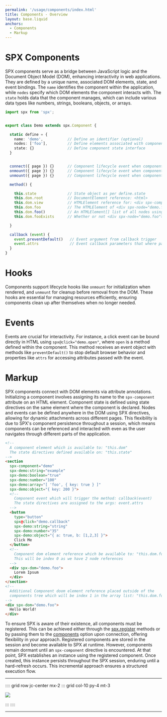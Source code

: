 ```yaml
---
permalink: '/usage/components/index.html'
title: Components - Overview
layout: base.liquid
anchors:
  - Components
  - Markup
---
```


# SPX Components

SPX components serve as a bridge between JavaScript logic and the Document Object Model (DOM), enhancing interactivity in web applications. They are defined by a unique name, associated DOM elements, state, and event bindings. The `name` identifies the component within the application, while `nodes` specify which DOM elements the component interacts with. The `state` holds data that the component manages, which can include various data types like numbers, strings, booleans, objects, or arrays.

<!-- prettier-ignore -->
```ts
import spx from 'spx';


export class Demo extends spx.Component {

  static define = {
    name: 'demo',           // Define an identifier (optional)
    nodes: ['foo'],         // Define elements associated with components
    state: {}               // Define component state interface
  }


  connect({ page }) {}      // Component lifecycle event when component connects
  onmount({ page }) {}      // Component lifecycle event when component rendered
  unmount({ page }) {}      // Component lifecycle event when component removed

  method() {

    this.state              // State object as per define.state
    this.dom.root           // DocumentElement reference: <html>
    this.dom.view           // HTMLElement reference for: <div spx-component="demo">
    this.dom.foo            // The HTMLElement of <div spx-node="demo.foo"> in dom or undefined
    this.dom.foo()          // An HTMLElement[] list of all nodes using <div spx-node="demo.foo">
    this.dom.fooExists      // Whether or not <div spx-node="demo.foo"> exists in dom

  }

  callback (event) {
    event.preventDefault()   // Event argument from callback trigger
    event.attrs              // Event callback parameters that where passed
  }
}
```

# Hooks

Components support lifecycle hooks like `onmount` for initialization when rendered, and `unmount` for cleanup before removal from the DOM. These hooks are essential for managing resources efficiently, ensuring components clean up after themselves when no longer needed.

# Events

Events are crucial for interactivity. For instance, a click event can be bound directly in HTML using `spx@click="demo.open"`, where `open` is a method defined within the component. This method receives an event object with methods like `preventDefault()` to stop default browser behavior and properties like `attrs` for accessing attributes passed with the event.

# Markup

SPX components connect with DOM elements via attribute annotations. Initializing a component involves assigning its name to the `spx-component` attribute on an HTML element. Component state is defined using state directives on the same element where the component is declared. Nodes and events can be defined anywhere in the DOM using SPX directives, allowing for dynamic attachments across different pages. This flexibility is due to SPX's component persistence throughout a session, which means components can be referenced and interacted with even as the user navigates through different parts of the application.

<!--prettier-ignore-->
```html
<!--
  A component element which is available to: "this.dom"
  The state directives defined available on: "this.state"
-->
<section
  spx-component="demo"
  spx-demo:string="example"
  spx-demo:boolean="true"
  spx-demo:number="100"
  spx-demo:array="[ 'foo', { key: true } ]"
  spx-demo:object="{ key: 200 }">
  <!--
    Component event which will trigger the method: callback(event)
    The state directives are assigned to the args: event.attrs
  -->
  <button
    type="button"
    spx@click="demo.callback"
    spx-demo:string="string"
    spx-demo:number="35"
    spx-demo:object="{ a: true, b: [1,2,3] }">
    Click Me
  </button>
  <!--
    Component dom element reference which be available to: "this.dom.foo"
    This will be index 0 as we have 2 node references
  -->
  <div spx-dom="demo.foo">
    Lorem Ipsum
  </div>
</section>
<!--
  Additional Component doom element reference placed outside of the
  components tree which will be index 1 in the array list: "this.dom.foo()"
-->
<div spx-dom="demo.foo">
  Hello World!
</div>
```

To ensure SPX is aware of their existence, all components must be registered. This can be achieved either through the [spx.register](/api/register) methods or by passing them to the [components](/usage/options#components) option upon connection, offering flexibility in your approach. Registered components are stored in the session and become available to SPX at runtime. However, components remain dormant until an `spx-component` directive is encountered. At that point, SPX establishes an instance using the registered component. Once created, this instance persists throughout the SPX session, enduring until a hard-refresh occurs. This incremental approach ensures a structured execution flow.

---

:::: grid row jc-center mx-2
::: grid col-10 py-4 mt-3

<img src="/assets/flow.svg" class="w-100">

:::
::::

---

